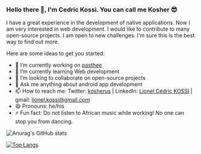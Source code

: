 ### Hello there 👋, I'm Cedric Kossi. You can call me Kosher 😎
I have a great experience in the development of native applications. Now I am very interested in web development. I would like to contribute to many open-source projects. I am open to new challenges. I'm sure this is the best way to find out more.

Here are some ideas to get you started:

- 🔭 I’m currently working on [pasthee](https://github.com/kosher9/pasthee)
- 🌱 I’m currently learning Web development
- 👯 I’m looking to collaborate on open-source projects
- 💬 Ask me anything about android app development
- 📫 How to reach me: Twitter: [kosherus](https://twitter.com/kosherus) | LinkedIn: [Lionel Cédric KOSSI](https://www.linkedin.com/in/lionel-c%C3%A9dric-kossi-323042172/) | gmail: lionel.kossi@gmail.com
- 😄 Pronouns: he/his
- ⚡ Fun fact: Do not listen to African music while working! No one can stop you from dancing.

![Anurag's GitHub stats](https://github-readme-stats.vercel.app/api?username=kosher9&count_private=true&layout=compact&theme=tokyonight)


[![Top Langs](https://github-readme-stats.vercel.app/api/top-langs/?username=kosher9&layout=compact&theme=tokyonight)](https://github.com/anuraghazra/github-readme-stats)
